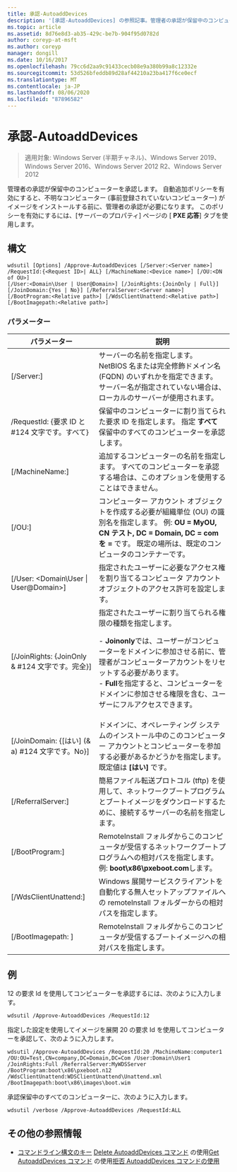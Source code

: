 ```yaml
---
title: 承認-AutoaddDevices
description: '[承認-AutoaddDevices] の参照記事。管理者の承認が保留中のコンピューターを承認します。'
ms.topic: article
ms.assetid: 8d76e8d3-ab35-429c-be7b-904f95d0782d
author: coreyp-at-msft
ms.author: coreyp
manager: dongill
ms.date: 10/16/2017
ms.openlocfilehash: 79cc6d2aa9c91433cecb08e9a380b99a8c12332e
ms.sourcegitcommit: 53d526bfeddb89d28af44210a23ba417f6ce0ecf
ms.translationtype: MT
ms.contentlocale: ja-JP
ms.lasthandoff: 08/06/2020
ms.locfileid: "87896582"
---
```

# <a name="approve-autoadddevices"></a>承認-AutoaddDevices

> 適用対象: Windows Server (半期チャネル)、Windows Server 2019、Windows Server 2016、Windows Server 2012 R2、Windows Server 2012

管理者の承認が保留中のコンピューターを承認します。 自動追加ポリシーを有効にすると、不明なコンピューター (事前登録されていないコンピューター) がイメージをインストールする前に、管理者の承認が必要になります。 このポリシーを有効にするには、[サーバーのプロパティ] ページの [ **PXE 応答**] タブを使用します。

## <a name="syntax"></a>構文
```
wdsutil [Options] /Approve-AutoaddDevices [/Server:<Server name>] /RequestId:{<Request ID>| ALL} [/MachineName:<Device name>] [/OU:<DN of OU>]
[/User:<Domain\User | User@Domain>] [/JoinRights:{JoinOnly | Full}] [/JoinDomain:{Yes | No}] [/ReferralServer:<Server name>] [/BootProgram:<Relative path>] [/WdsClientUnattend:<Relative path>] [/BootImagepath:<Relative path>]
```
### <a name="parameters"></a>パラメーター
|パラメーター|説明|
|-------|--------|
|[/Server:<Server name>]|サーバーの名前を指定します。 NetBIOS 名または完全修飾ドメイン名 (FQDN) のいずれかを指定できます。 サーバー名が指定されていない場合は、ローカルのサーバーが使用されます。|
|/RequestId: {要求 ID と #124 文字です。すべて}|保留中のコンピューターに割り当てられた要求 ID を指定します。 指定 **すべて** 保留中のすべてのコンピューターを承認します。|
|[/MachineName:<Device name>]|追加するコンピューターの名前を指定します。 すべてのコンピューターを承認する場合は、このオプションを使用することはできません。|
|[/OU:<DN of OU>]|コンピューター アカウント オブジェクトを作成する必要が組織単位 (OU) の識別名を指定します。 例: **OU = MyOU, CN テスト, DC = Domain, DC = com を =** です。 既定の場所は、既定のコンピュータのコンテナーです。|
|[/User: <Domain\User &#124; User@Domain>]|指定されたユーザーに必要なアクセス権を割り当てるコンピュータ アカウント オブジェクトのアクセス許可を設定します。|
|[/JoinRights: {JoinOnly & #124 文字です。完全}]|指定されたユーザーに割り当てられる権限の種類を指定します。<p>-   **Joinonly**では、ユーザーがコンピューターをドメインに参加させる前に、管理者がコンピューターアカウントをリセットする必要があります。<br />-   **Full**を指定すると、コンピューターをドメインに参加させる権限を含む、ユーザーにフルアクセスできます。|
|[/JoinDomain: {[はい] (& a) #124 文字です。No}]|ドメインに、オペレーティング システムのインストール中のこのコンピューター アカウントとコンピューターを参加する必要があるかどうかを指定します。 既定値は **[はい]** です。|
|[/ReferralServer:<Server name>]|簡易ファイル転送プロトコル (tftp) を使用して、ネットワークブートプログラムとブートイメージをダウンロードするために、接続するサーバーの名前を指定します。|
|[/BootProgram:<Relative path>]|RemoteInstall フォルダからこのコンピュータが受信するネットワークブートプログラムへの相対パスを指定します。 例: **boot\x86\pxeboot.com**します。|
|[/WdsClientUnattend:<Relative path>]|Windows 展開サービスクライアントを自動化する無人セットアップファイルへの remoteInstall フォルダーからの相対パスを指定します。|
|[/BootImagepath: <Relative path> ]|RemoteInstall フォルダからこのコンピュータが受信するブートイメージへの相対パスを指定します。|
## <a name="examples"></a>例
12 の要求 Id を使用してコンピューターを承認するには、次のように入力します。
```
wdsutil /Approve-AutoaddDevices /RequestId:12
```
指定した設定を使用してイメージを展開 20 の要求 Id を使用してコンピューターを承認して、次のように入力します。
```
wdsutil /Approve-AutoaddDevices /RequestId:20 /MachineName:computer1 /OU:OU=Test,CN=company,DC=Domain,DC=Com /User:Domain\User1
/JoinRights:Full /ReferralServer:MyWDSServer /BootProgram:boot\x86\pxeboot.n12 /WdsClientUnattend:WDSClientUnattend\Unattend.xml /BootImagepath:boot\x86\images\boot.wim
```
承認保留中のすべてのコンピューターに、次のように入力します。
```
wdsutil /verbose /Approve-AutoaddDevices /RequestId:ALL
```
## <a name="additional-references"></a>その他の参照情報
- [コマンドライン構文のキー](command-line-syntax-key.md) 
[Delete AutoaddDevices コマンド](using-the-delete-autoadddevices-command.md) 
 の使用[Get AutoaddDevices コマンド](using-the-get-autoadddevices-command.md) 
 の使用[拒否 AutoaddDevices コマンドの使用](using-the-reject-autoadddevices-command.md)
